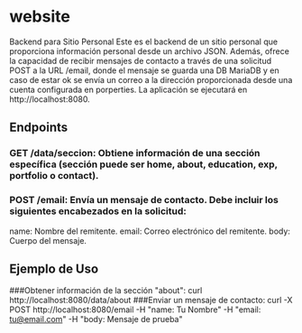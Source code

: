 # website
Backend para Sitio Personal
Este es el backend de un sitio personal que proporciona información personal desde un archivo JSON. Además, ofrece la capacidad de recibir mensajes de contacto a través de una solicitud POST a la URL /email, donde el mensaje se guarda una DB MariaDB y en caso de estar ok se envía un correo a la dirección proporcionada desde una cuenta configurada en porperties.
La aplicación se ejecutará en http://localhost:8080.

## Endpoints
### GET /data/seccion: Obtiene información de una sección específica (sección puede ser home, about, education, exp, portfolio o contact).
### POST /email: Envía un mensaje de contacto. Debe incluir los siguientes encabezados en la solicitud:
name: Nombre del remitente.
email: Correo electrónico del remitente.
body: Cuerpo del mensaje.

## Ejemplo de Uso
###Obtener información de la sección "about":
curl http://localhost:8080/data/about
###Enviar un mensaje de contacto:
curl -X POST http://localhost:8080/email -H "name: Tu Nombre" -H "email: tu@email.com" -H "body: Mensaje de prueba"
